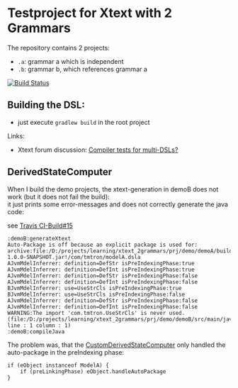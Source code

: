 # Testproject for Xtext with 2 Grammars

The repository contains 2 projects:

* `.a`: grammar a which is independent
* `.b`: grammar b, which references grammar a

[![Build Status](https://travis-ci.org/tmtron/ex.xtext.twog.svg?label=travis)](https://travis-ci.org/tmtron/ex.xtext.twog/builds) 

## Building the DSL: 

* just execute `gradlew build` in the root project

Links:

* Xtext forum discussion: [Compiler tests for multi-DSLs?](https://www.eclipse.org/forums/index.php/t/1091347/)


## DerivedStateComputer

When I build the demo projects, the xtext-generation in demoB does not work (but it does not fail the build):  
it just prints some error-messages and does not correctly generate the java code: 

see [Travis CI-Build#15](https://travis-ci.org/tmtron/ex.xtext.twog/builds/339800895)
```
:demoB:generateXtext
Auto-Package is off because an explicit package is used for: archive:file:/D:/projects/learning/xtext_2grammars/prj/demo/demoA/build/libs/demoA-1.0.0-SNAPSHOT.jar!/com/tmtron/modelA.dsla
AJvmMdelInferrer: definition=DefStr isPreIndexingPhase:true
AJvmMdelInferrer: definition=DefInt isPreIndexingPhase:true
AJvmMdelInferrer: definition=DefStr isPreIndexingPhase:false
AJvmMdelInferrer: definition=DefInt isPreIndexingPhase:false
BJvmMdelInferrer: use=UseStrCls isPreIndexingPhase:true
BJvmMdelInferrer: use=UseStrCls isPreIndexingPhase:false
AJvmMdelInferrer: definition=DefStr isPreIndexingPhase:false
AJvmMdelInferrer: definition=DefInt isPreIndexingPhase:false
WARNING:The import 'com.tmtron.UseStrCls' is never used. (file:/D:/projects/learning/xtext_2grammars/prj/demo/demoB/src/main/java/com/tmtron/modelB.dslb line : 1 column : 1)
:demoB:compileJava
```
The problem was, that the [CustomDerivedStateComputer](https://github.com/tmtron/ex.xtext.twog/blob/DerivedStateComputer/com.tmtron.ex.xtext.twog.a/src/main/java/com/tmtron/ex/xtext/twog/CustomDerivedStateComputer.xtend#L16)
 only handled the auto-package in the preIndexing phase:
 
```
if (eObject instanceof ModelA) {
	if (preLinkingPhase) eObject.handleAutoPackage
}
```
